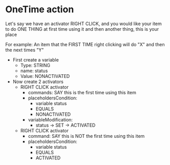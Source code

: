 # OneTime action

Let's say we have an activator RIGHT CLICK, and you would like your item to do ONE THING at first time using it and then another thing, this is your place

For example: An item that the FIRST TIME right clicking will do "X" and then the next times "Y"

* First create a variable
  * Type: STRING
  * name: status
  * Value: NONACTIVATED
* Now create 2 activators
  * RIGHT CLICK activator
    * commands: SAY this is the first time using this item
    * placeholdersCondition:&#x20;
      * variable status&#x20;
      * EQUALS&#x20;
      * NONACTIVATED
    * variableModification:
      * status -> SET -> ACTIVATED
  * RIGHT CLICK activator
    * command: SAY this is NOT the first time using this item
    * placeholdersCondition:&#x20;
      * variable status&#x20;
      * EQUALS
      * ACTIVATED
